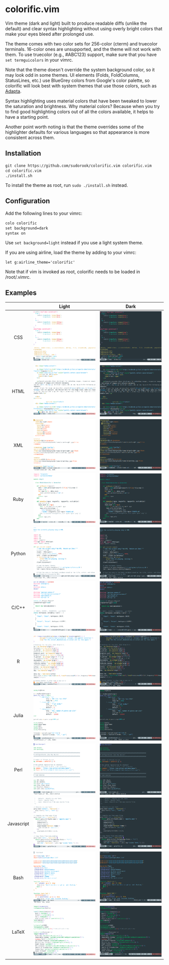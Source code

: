 # colorific.vim

Vim theme (dark and light) built to produce readable diffs (unlike the default)
and clear syntax highlighting without using overly bright colors that make your
eyes bleed after prolonged use.

The theme comes with two color sets for 256-color (cterm) and truecolor
terminals. 16-color ones are unsupported, and the theme will not work with
them. To use truecolor (e.g., #ABC123) support, make sure that you have `set
termguicolors` in your vimrc.

Note that the theme doesn't override the system background color, so it may
look odd in some themes. UI elements (Folds, FoldColumns, StatusLines, etc.)
use BlueGrey colors from Google's color palette, so colorific will look best
with system themes that use those colors, such as
[Adapta](https://github.com/adapta-project/adapta-gtk-theme).

Syntax highlighting uses material colors that have been tweaked to lower the
saturation and brightness. Why material colors? Because when you try to find
good highlighting colors out of all the colors available, it helps to have a
starting point.

Another point worth noting is that the theme overrides some of the highlighter
defaults for various languages so that appearance is more consistent across
them.


## Installation

```
git clone https://github.com/sudorook/colorific.vim colorific.vim
cd colorific.vim
./install.sh
```

To install the theme as root, run `sudo ./install.sh` instead.


## Configuration

Add the following lines to your vimrc:
```
colo colorific
set background=dark
syntax on
```

Use `set background=light` instead if you use a light system theme.

If you are using airline, load the theme by adding to your vimrc:
```
let g:airline_theme='colorific'
```

Note that if vim is invoked as root, colorific needs to be loaded in
/root/.vimrc.


## Examples

|            | Light                              | Dark                              |
| :---:      | :---:                              | :---:                             |
| CSS        | ![CSS](assets/css-light.png)       | ![CSS](assets/css-dark.png)       |
| HTML       | ![HTML](assets/html-light.png)     | ![HTML](assets/html-dark.png)     |
| XML        | ![XML](assets/xml-light.png)       | ![XML](assets/xml-dark.png)       |
| Ruby       | ![Ruby](assets/ruby-light.png)     | ![Ruby](assets/ruby-dark.png)     |
| Python     | ![Python](assets/python-light.png) | ![Python](assets/python-dark.png) |
| C/C++      | ![C++](assets/cpp-light.png)       | ![C++](assets/cpp-dark.png)       |
| R          | ![R](assets/r-light.png)           | ![R](assets/r-dark.png)           |
| Julia      | ![Julia](assets/julia-light.png)   | ![Julia](assets/julia-dark.png)   |
| Perl       | ![Perl](assets/perl-light.png)     | ![Perl](assets/perl-dark.png)     |
| Javascript | ![Javascript](assets/js-light.png) | ![Javascript](assets/js-dark.png) |
| Bash       | ![Bash](assets/bash-light.png)     | ![Bash](assets/bash-dark.png)     |
| LaTeX      | ![LaTeX](assets/latex-light.png)   | ![LaTeX](assets/latex-dark.png)   |
